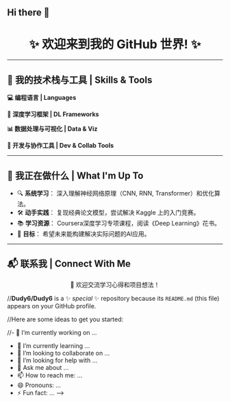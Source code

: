 ## Hi there 👋

<h1 align="center">✨ 欢迎来到我的 GitHub 世界! ✨</h1>
<p align="center">
  
</p>

<p align="center">
  
</p>

---

## 🧠 我的技术栈与工具 | Skills & Tools

**💻 编程语言 | Languages**
<p>
  
  
</p>

**🤖 深度学习框架 | DL Frameworks**
<p>
  
  
  
  
</p>

**📊 数据处理与可视化 | Data & Viz**
<p>
  
  
  
  
</p>

**🧰 开发与协作工具 | Dev & Collab Tools**
<p>
  
  
  
  
</p>

---

## 🚀 我正在做什么 | What I'm Up To

*   🔍 **系统学习**： 深入理解神经网络原理（CNN, RNN, Transformer）和优化算法。
*   🛠️ **动手实践**： 复现经典论文模型，尝试解决 Kaggle 上的入门竞赛。
*   📚 **学习资源**： Coursera深度学习专项课程，阅读《Deep Learning》花书。
*   🌱 **目标**： 希望未来能构建解决实际问题的AI应用。

---

## 📬 联系我 | Connect With Me

<p>
  <!-- 替换成你的邮箱 -->
  <a href="mailto:dudy6010@gmail.com">
      
  </a>
  <!-- 替换成你的LinkedIn链接 (如果有的话) -->
  <a href="https://www.linkedin.com/in/你的LinkedIn账号/">
      
  </a>
  <!-- 替换成你的个人博客/技术博客链接 (如果有的话) -->
  <a href="https://你的个人博客链接">
      
  </a>
</p>

<p align="center">
  🤝 欢迎交流学习心得和项目想法！
</p>

//**Dudy6/Dudy6** is a ✨ _special_ ✨ repository because its `README.md` (this file) appears on your GitHub profile.

//Here are some ideas to get you started:

//- 🔭 I’m currently working on ...
- 🌱 I’m currently learning ...
- 👯 I’m looking to collaborate on ...
- 🤔 I’m looking for help with ...
- 💬 Ask me about ...
- 📫 How to reach me: ...
- 😄 Pronouns: ...
- ⚡ Fun fact: ...
-->
